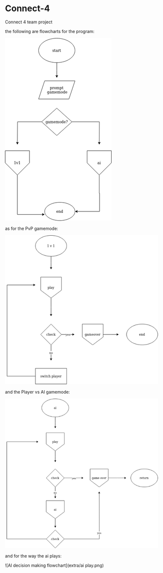 # Connect-4

Connect 4 team project 

the following are flowcharts for the program:

![Main function flowchart](extra/main.png)

as for the PvP gamemode:

![PvP gamemode flowchart](extra/pvp.png)

and the Player vs AI gamemode:

![PvP gamemode flowchart](extra/ai.png)

and for the way the ai plays:

![AI decision making flowchart](extra/ai play.png)

